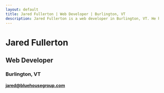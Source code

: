 ```yaml
---
layout: default
title: Jared Fullerton | Web Developer | Burlington, VT
description: Jared Fullerton is a web developer in Burlington, VT. He has ten years of experience in the industry and currently works for Bluehouse Group as their lead front-end web developer.
---
```

# Jared Fullerton

## Web Developer

### Burlington, VT

#### [jared@bluehousegroup.com](mailto:jared@bluehousegroup.com)